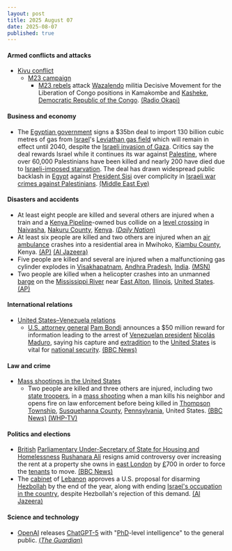 ```yaml
---
layout: post
title: 2025 August 07
date: 2025-08-07
published: true
---
```



#### Armed conflicts and attacks

* [Kivu conflict](https://en.wikipedia.org/wiki/Kivu_conflict "Kivu conflict")
  * [M23 campaign](https://en.wikipedia.org/wiki/M23_campaign_%282022%E2%80%93present%29 "M23 campaign (2022–present)")
    * [M23 rebels](https://en.wikipedia.org/wiki/March_23_Movement "March 23 Movement") attack [Wazalendo](https://en.wikipedia.org/wiki/Wazalendo "Wazalendo") militia Decisive Movement for the Liberation of Congo positions in Kamakombe and [Kasheke](https://en.wikipedia.org/wiki/Kasheke "Kasheke"), [Democratic Republic of the Congo](https://en.wikipedia.org/wiki/Democratic_Republic_of_the_Congo "Democratic Republic of the Congo"). [(Radio Okapi)](https://www.radiookapi.net/2025/08/08/actualite/securite/sud-kivu-4-civils-tues-dans-des-affrontements-entre-le-m23-et-les)

#### Business and economy

* The [Egyptian government](https://en.wikipedia.org/wiki/Egyptian_government "Egyptian government") signs a $35bn deal to import 130 billion cubic metres of gas from [Israel](https://en.wikipedia.org/wiki/Israel "Israel")'s [Leviathan gas field](https://en.wikipedia.org/wiki/Leviathan_gas_field "Leviathan gas field") which will remain in effect until 2040, despite the [Israeli invasion of Gaza](https://en.wikipedia.org/wiki/Israeli_invasion_of_Gaza "Israeli invasion of Gaza"). Critics say the deal rewards Israel while it continues its war against [Palestine](https://en.wikipedia.org/wiki/Palestine "Palestine"), where over 60,000 Palestinians have been killed and nearly 200 have died due to [Israeli-imposed starvation](https://en.wikipedia.org/wiki/Israeli_starvation_of_Gaza "Israeli starvation of Gaza"). The deal has drawn widespread public backlash in [Egypt](https://en.wikipedia.org/wiki/Egypt "Egypt") against [President Sisi](https://en.wikipedia.org/wiki/Abdel_Fattah_el-Sisi "Abdel Fattah el-Sisi") over complicity in [Israeli war crimes against Palestinians](https://en.wikipedia.org/wiki/Israeli_war_crimes_in_the_Gaza_war "Israeli war crimes in the Gaza war"). [(Middle East Eye)](https://www.middleeasteye.net/news/egypt-signs-record-35-bn-gas-deal-israel-paying-14-percent-more-imports)

#### Disasters and accidents

* At least eight people are killed and several others are injured when a train and a [Kenya Pipeline](https://en.wikipedia.org/wiki/Kenya_Pipeline_Company "Kenya Pipeline Company")-owned bus collide on a [level crossing](https://en.wikipedia.org/wiki/Level_crossing "Level crossing") in [Naivasha](https://en.wikipedia.org/wiki/Naivasha "Naivasha"), [Nakuru County](https://en.wikipedia.org/wiki/Nakuru_County "Nakuru County"), [Kenya](https://en.wikipedia.org/wiki/Kenya "Kenya"). [(*Daily Nation*)](https://nation.africa/kenya/counties/nakuru/tragedy-as-8-killed-in-naivasha-crash-involving-a-train-and-kpc-bus-5147226)
* At least six people are killed and two others are injured when an [air ambulance](https://en.wikipedia.org/wiki/Air_medical_services "Air medical services") crashes into a residential area in Mwihoko, [Kiambu County](https://en.wikipedia.org/wiki/Kiambu_County "Kiambu County"), Kenya. [(AP)](https://apnews.com/article/kenya-helicopter-crash-2fe1954ac9013b1f68ac89798c733c4c) [(Al Jazeera)](https://www.aljazeera.com/news/2025/8/7/at-least-six-killed-two-injured-in-medical-plane-crash-in-kenya)
* Five people are killed and several are injured when a malfunctioning gas cylinder explodes in [Visakhapatnam](https://en.wikipedia.org/wiki/Visakhapatnam "Visakhapatnam"), [Andhra Pradesh](https://en.wikipedia.org/wiki/Andhra_Pradesh "Andhra Pradesh"), [India](https://en.wikipedia.org/wiki/India "India"). [(MSN)](https://www.msn.com/en-in/news/India/visakhapatnam-blast-5-killed-several-injured-in-gas-cylinder-explosion-in-andhra-pradesh-video/ar-AA1K60TF?ocid=BingNewsSerp)
* Two people are killed when a helicopter crashes into an unmanned [barge](https://en.wikipedia.org/wiki/Barge "Barge") on the [Mississippi River](https://en.wikipedia.org/wiki/Mississippi_River "Mississippi River") near [East Alton](https://en.wikipedia.org/wiki/East_Alton%2C_Illinois "East Alton, Illinois"), [Illinois](https://en.wikipedia.org/wiki/Illinois "Illinois"), [United States](https://en.wikipedia.org/wiki/United_States "United States"). [(AP)](https://apnews.com/article/helicopter-crash-barge-illinois-missouri-b7c2cb9bc6b57f93e3be985fe0878df2)

#### International relations

* [United States–Venezuela relations](https://en.wikipedia.org/wiki/United_States%E2%80%93Venezuela_relations "United States–Venezuela relations")
  * [U.S. attorney general](https://en.wikipedia.org/wiki/United_States_Attorney_General "United States Attorney General") [Pam Bondi](https://en.wikipedia.org/wiki/Pam_Bondi "Pam Bondi") announces a $50 million reward for information leading to the arrest of [Venezuelan president](https://en.wikipedia.org/wiki/President_of_Venezuela "President of Venezuela") [Nicolás Maduro](https://en.wikipedia.org/wiki/Nicol%C3%A1s_Maduro "Nicolás Maduro"), saying his capture and [extradition](https://en.wikipedia.org/wiki/Extradition "Extradition") to the [United States](https://en.wikipedia.org/wiki/United_States "United States") is vital for [national security](https://en.wikipedia.org/wiki/National_security "National security"). [(BBC News)](https://www.bbc.com/news/articles/cwy1wn1x521o)

#### Law and crime

* [Mass shootings in the United States](https://en.wikipedia.org/wiki/Mass_shootings_in_the_United_States "Mass shootings in the United States")
  * Two people are killed and three others are injured, including two [state troopers](https://en.wikipedia.org/wiki/Pennsylvania_State_Police "Pennsylvania State Police"), in a [mass shooting](https://en.wikipedia.org/wiki/Mass_shooting "Mass shooting") when a man kills his neighbor and opens fire on law enforcement before being killed in [Thompson Township](https://en.wikipedia.org/wiki/Thompson_Township%2C_Susquehanna_County%2C_Pennsylvania "Thompson Township, Susquehanna County, Pennsylvania"), [Susquehanna County](https://en.wikipedia.org/wiki/Susquehanna_County%2C_Pennsylvania "Susquehanna County, Pennsylvania"), [Pennsylvania](https://en.wikipedia.org/wiki/Pennsylvania "Pennsylvania"), United States. [(BBC News)](https://www.bbc.com/news/articles/crm4keey0vro) [(WHP-TV)](https://local21news.com/news/local/gunman-dead-after-allegedly-killing-neighbor-before-shooting-2-pa-state-troopers)

#### Politics and elections

* [British](https://en.wikipedia.org/wiki/United_Kingdom "United Kingdom") [Parliamentary Under-Secretary of State for Housing and Homelessness](https://en.wikipedia.org/wiki/Parliamentary_Under-Secretary_of_State_for_Housing_and_Homelessness "Parliamentary Under-Secretary of State for Housing and Homelessness") [Rushanara Ali](https://en.wikipedia.org/wiki/Rushanara_Ali "Rushanara Ali") resigns amid controversy over increasing the rent at a property she owns in [east London](https://en.wikipedia.org/wiki/East_London "East London") by [£](https://en.wikipedia.org/wiki/%C2%A3 "£")700 in order to force the [tenants](https://en.wikipedia.org/wiki/Lease "Lease") to move. [(BBC News)](https://www.bbc.co.uk/news/articles/clyd3l2x2n8o)
* The [cabinet](https://en.wikipedia.org/wiki/Council_of_Ministers_of_Lebanon "Council of Ministers of Lebanon") of [Lebanon](https://en.wikipedia.org/wiki/Lebanon "Lebanon") approves a U.S. proposal for disarming [Hezbollah](https://en.wikipedia.org/wiki/Hezbollah "Hezbollah") by the end of the year, along with ending [Israel's occupation in the country](https://en.wikipedia.org/wiki/2024_Israeli_invasion_of_Lebanon "2024 Israeli invasion of Lebanon"), despite Hezbollah's rejection of this demand. [(Al Jazeera)](https://www.aljazeera.com/news/2025/8/7/lebanese-cabinet-holds-more-talks-on-disarming-hezbollah-under-us-pressure)

#### Science and technology

* [OpenAI](https://en.wikipedia.org/wiki/OpenAI "OpenAI") releases [ChatGPT-5](https://en.wikipedia.org/wiki/GPT-5 "GPT-5") with "[PhD](https://en.wikipedia.org/wiki/PhD "PhD")-level intelligence" to the general public. [(*The Guardian*)](https://www.theguardian.com/technology/2025/aug/07/openai-chatgpt-upgrade-big-step-forward-human-jobs-gpt-5/)
